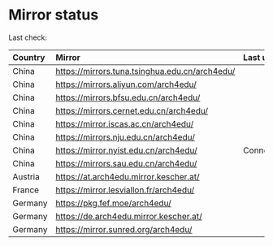 <script src="./time.js"></script>
# Mirror status
Last check: <script type="text/javascript">localize(1740716847.4482012);</script>

|Country|Mirror|Last update|
|:------|:-----|:----------|
|China|https://mirrors.tuna.tsinghua.edu.cn/arch4edu/|<script type="text/javascript">localize(1740681704);</script>|
|China|https://mirrors.aliyun.com/arch4edu/|<script type="text/javascript">localize(1740681704);</script>|
|China|https://mirrors.bfsu.edu.cn/arch4edu/|<script type="text/javascript">localize(1740681704);</script>|
|China|https://mirrors.cernet.edu.cn/arch4edu/|<script type="text/javascript">localize(1740681704);</script>|
|China|https://mirror.iscas.ac.cn/arch4edu/|<script type="text/javascript">localize(1740681704);</script>|
|China|https://mirrors.nju.edu.cn/arch4edu/|<script type="text/javascript">localize(1740638702);</script>|
|China|https://mirror.nyist.edu.cn/arch4edu/|ConnectionError|
|China|https://mirrors.sau.edu.cn/arch4edu/|<script type="text/javascript">localize(1731653531);</script>|
|Austria|https://at.arch4edu.mirror.kescher.at/|<script type="text/javascript">localize(1740681704);</script>|
|France|https://mirror.lesviallon.fr/arch4edu/|<script type="text/javascript">localize(1740681704);</script>|
|Germany|https://pkg.fef.moe/arch4edu/|<script type="text/javascript">localize(1740681704);</script>|
|Germany|https://de.arch4edu.mirror.kescher.at/|<script type="text/javascript">localize(1740681704);</script>|
|Germany|https://mirror.sunred.org/arch4edu/|<script type="text/javascript">localize(1740681704);</script>|

<script src="./tablefilter/tablefilter.js"></script>
<script src="./table.js"></script>